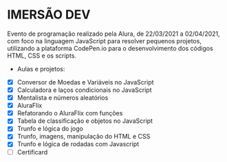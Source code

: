 # IMERSÃO DEV

Evento de programação realizado pela Alura, de 22/03/2021 a 02/04/2021, com foco na linguagem JavaScript para resolver pequenos projetos, utilizando a plataforma CodePen.io para o desenvolvimento dos códigos HTML, CSS e os scripts.

- Aulas e projetos:
- [X] Conversor de Moedas e Variáveis no JavaScript
- [X] Calculadora e laços condicionais no JavaScript
- [X] Mentalista e números aleatórios
- [X] AluraFlix
- [X] Refatorando o AluraFlix com funções
- [X] Tabela de classificação e objetos no JavaScript
- [X] Trunfo e lógica do jogo
- [X] Trunfo, imagens, manipulação do HTML e CSS
- [X] Trunfo e lógica de rodadas com Javascript
- [ ] Certificard
